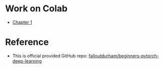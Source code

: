 # Work on Colab
- [Chapter 1](https://colab.research.google.com/drive/16iMIJ50At8PvE2NN7paUzfxi0d1Z631y)


# Reference
- This is official provided GitHub repo: [falloutdurham/beginners-pytorch-deep-learning](https://github.com/falloutdurham/beginners-pytorch-deep-learning)